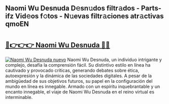 ## Naomi Wu Desnuda D𝚎sn𝚞dos filtr𝚊dos - Parts-ifz Vid𝚎os f𝚘tos - N𝚞evas filtr𝚊ciones atr𝚊ctivas qmoEN

# <h2><a href="http://mb2vjs.tromn.icu/?c=Naomi+Wu+Desnuda">🔗👉👉👉 Naomi Wu Desnuda 🔗🔗</a></h2>

[![Naomi Wu Desnuda nuevo](https://i.imgur.com/pEAQMta.gif)](http://mb2vjs.tromn.icu/?c=Naomi+Wu+Desnuda)
Naomi Wu Desnuda, un individuo intrigante y complejo, desafía la comprensión fácil. Su distintivo estilo en línea ha cautivado y provocado críticas, generando debates sobre ética, autoexpresión y la dinámica de las sociedades digitales. A pesar de la ambigüedad de sus objetivos futuros, su papel en la configuración del mundo en línea es innegable. Armado con un espíritu inquebrantable y un encanto innegable, el viaje de Naomi Wu Desnuda en el reino virtual es interminable.
